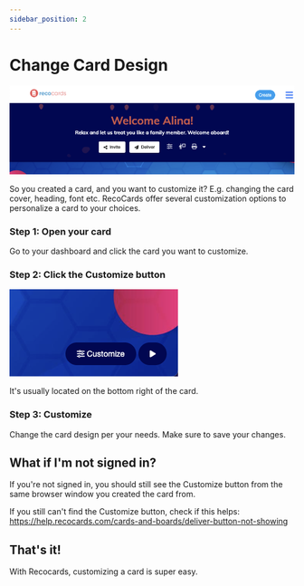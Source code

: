 ```yaml
---
sidebar_position: 2
---
```


# Change Card Design

![Card header](image-10.png)

So you created a card, and you want to customize it? E.g. changing the card cover, heading, font etc. RecoCards offer several customization options to personalize a card to your choices.

### Step 1: Open your card
Go to your dashboard and click the card you want to customize.

### Step 2: Click the Customize button
![Customize Button](image-9.png)

It's usually located on the bottom right of the card.

### Step 3: Customize

Change the card design per your needs. Make sure to save your changes.

## What if I'm not signed in?

If you're not signed in, you should still see the Customize button from the same browser window you created the card from.

If you still can't find the Customize button, check if this helps: https://help.recocards.com/cards-and-boards/deliver-button-not-showing

## That's it!
With Recocards, customizing a card is super easy.